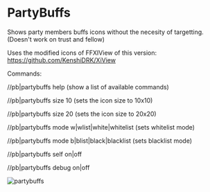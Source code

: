 # PartyBuffs

Shows party members buffs icons without the necesity of targetting. (Doesn't work on trust and fellow)

Uses the modified icons of FFXIView of this version: https://github.com/KenshiDRK/XiView

Commands:

//pb|partybuffs help (show a list of available commands)

//pb|partybuffs size 10 (sets the icon size to 10x10)

//pb|partybuffs size 20 (sets the icon size to 20x20)

//pb|partybuffs mode w|wlist|white|whitelist (sets whitelist mode)

//pb|partybuffs mode b|blist|black|blacklist (sets blacklist mode)

//pb|partybuffs self on|off

//pb|partybuffs debug on|off

![partybuffs](http://i.imgur.com/lXZfZVo.jpg)